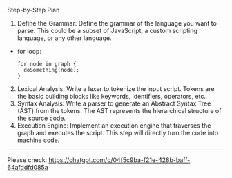 Step-by-Step Plan
1. Define the Grammar: Define the grammar of the language you want to parse. This could be a subset of JavaScript, a custom scripting language, or any other language.
  * for loop:
    ```
    for node in graph {
      doSomething(node);
    }
    ```
2. Lexical Analysis: Write a lexer to tokenize the input script. Tokens are the basic building blocks like keywords, identifiers, operators, etc.
3. Syntax Analysis: Write a parser to generate an Abstract Syntax Tree (AST) from the tokens. The AST represents the hierarchical structure of the source code.
4. Execution Engine: Implement an execution engine that traverses the graph and executes the script. This step will directly turn the code into machine code.

---
Please check: https://chatgpt.com/c/04f5c9ba-f21e-428b-baff-64afddfd085a
